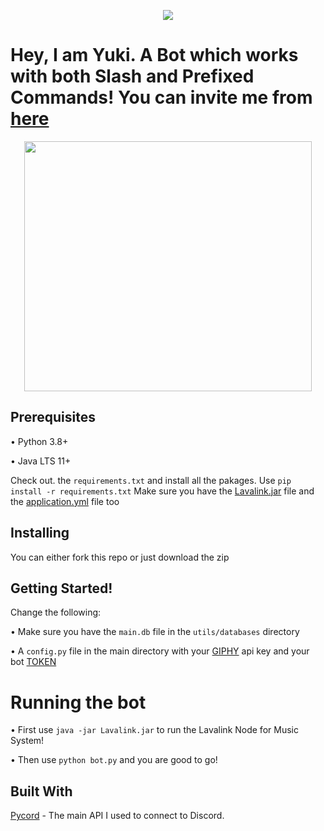 <p align='center'><a href = "https://discord.gg/RqKvY5MQgb" target = "_blank"><img src = "https://discord.com/api/guilds/922112505625600020/embed.png"></a></p>

# Hey, I am Yuki. A Bot which works with both Slash and Prefixed Commands! You can invite me from [here](https://discord.com/api/oauth2/authorize?client_id=919314151535419463&permissions=8&scope=bot%20applications.commands)

<p align="center">
  <img width="460" height="400" src="https://cdn.discordapp.com/attachments/920354515142733825/920517232554024990/VIWztfa.png">
</p>

## Prerequisites

• Python 3.8+

• Java LTS 11+

Check out. the `requirements.txt` and install all the pakages. Use `pip install -r requirements.txt`
Make sure you have the [Lavalink.jar](https://github.com/freyacodes/Lavalink/releases) file and the [application.yml](https://github.com/freyacodes/Lavalink/blob/master/LavalinkServer/application.yml.example) file too

## Installing

You can either fork this repo or just download the zip

## Getting Started!

Change the following:

• Make sure you have the `main.db` file in the `utils/databases` directory

• A `config.py` file in the main directory with your [GIPHY](https://developers.giphy.com/) api key and your bot [TOKEN](https://discord.com/developers/applications)

# Running the bot

• First use `java -jar Lavalink.jar` to run the Lavalink Node for Music System!

• Then use `python bot.py` and you are good to go!

## Built With

[Pycord](https://github.com/Pycord-Development/pycord) - The main API I used to connect to Discord.